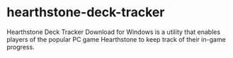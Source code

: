 # hearthstone-deck-tracker
Hearthstone Deck Tracker Download for Windows is a utility that enables players of the popular PC game Hearthstone to keep track of their in-game progress.
